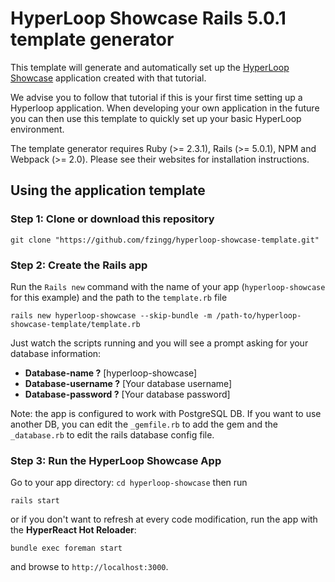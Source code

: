 # HyperLoop Showcase Rails 5.0.1 template generator

This template will generate and automatically set up the [HyperLoop Showcase](https://github.com/fzingg/hyperloop-showcase) application created with that tutorial.

We advise you to follow that tutorial if this is your first time setting up a Hyperloop application. When developing your own application in the future you can then use this template to quickly set up your basic HyperLoop environment.

The template generator requires Ruby (>= 2.3.1), Rails (>= 5.0.1), NPM and Webpack (>= 2.0). Please see their websites for installation instructions.

## Using the application template

### Step 1: Clone or download this repository

```
git clone "https://github.com/fzingg/hyperloop-showcase-template.git"
```

### Step 2: Create the Rails app

Run the `Rails new` command with the name of your app (`hyperloop-showcase` for this example) and the path to the `template.rb` file

```
rails new hyperloop-showcase --skip-bundle -m /path-to/hyperloop-showcase-template/template.rb
```

Just watch the scripts running and you will see a prompt asking for your database information:

+ **Database-name ?** [hyperloop-showcase]
+ **Database-username ?** [Your database username]
+ **Database-password ?** [Your database password]

Note: the app is configured to work with PostgreSQL DB. If you want to  use another DB, you can edit the `_gemfile.rb` to add the gem and the `_database.rb` to edit the rails database config file.

### Step 3: Run the HyperLoop Showcase App

Go to your app directory: `cd hyperloop-showcase` then run

```
rails start
```

or if you don't want to refresh at every code modification, run the app with the **HyperReact Hot Reloader**:

```
bundle exec foreman start
```

and browse to `http://localhost:3000`.


